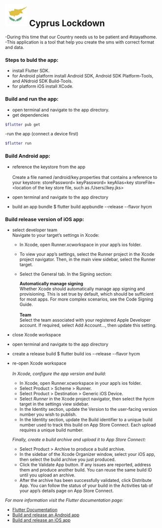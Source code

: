 # ![](android/app/src/main/res/mipmap-hdpi/ic_launcher.png) Cyprus Lockdown

-During this time that our Country needs us to be patient and #stayathome.
-This application is a tool that help you create the sms with correct format and data. 

### Steps to buld the app:
- install Flutter SDK.
- for Android platform install Android SDK, Android SDK Platform-Tools, and ANdroid SDK Build-Tools.
- for platform iOS install XCode.

### Build and run the app:
- open terminal and navigate to the app directory.
- get dependencies

```bash
$flutter pub get
```

-run the app (connect a device first)


```bash
$flutter run
```

### Build Android app:
- reference the keystore from the app<br><br>
  Create a file named <app dir>/android/key.properties that contains a reference to your keystore:
  storePassword=<password from previous step>
  keyPassword=<password from previous step>
  keyAlias=key
  storeFile=<location of the key store file, such as /Users/<user name>/key.jks>
  
- open terminal and navigate to the app directory
- build an app bundle
  $ flutter build appbundle --release --flavor hycm
  
### Build release version of iOS app:

- select developer team<br>
    Navigate to your target’s settings in Xcode:

  - In Xcode, open Runner.xcworkspace in your app’s ios folder.
  - To view your app’s settings, select the Runner project in the Xcode project navigator. Then, in the main view sidebar, select the Runner target.
  - Select the General tab.
    In the Signing section:<br>

    **Automatically manage signing**<br>
    Whether Xcode should automatically manage app signing and provisioning. This is set true by default, which should be sufficient for most apps. For more complex scenarios, see the Code Signing Guide.<br><br>
    **Team**<br>
    Select the team associated with your registered Apple Developer account. If required, select Add Account…, then update this setting.
- close Xcode workspace
- open terminal and navigate to the app directory
- create a release build
  $ flutter build ios --release --flavor hycm
  
- re-open Xcode workspace<br><br>
  *In Xcode, configure the app version and build:*
  - In Xcode, open Runner.xcworkspace in your app’s ios folder.
  - Select Product > Scheme > Runner.
  - Select Product > Destination > Generic iOS Device.
  - Select *Runner* in the Xcode project navigator, then select the *hycm* target in the settings view sidebar.
  - In the Identity section, update the Version to the user-facing version number you wish to publish.
  - In the Identity section, update the Build identifier to a unique build number used to track this build on App Store Connect. Each upload requires a unique build number.<br>
   
  *Finally, create a build archive and upload it to App Store Connect:*

  - Select Product > Archive to produce a build archive.
  - In the sidebar of the Xcode Organizer window, select your iOS app, then select the build archive you just produced.
  - Click the Validate App button. If any issues are reported, address them and produce another build. You can reuse the same build ID until you upload an archive.
  - After the archive has been successfully validated, click Distribute App. You can follow the status of your build in the Activities tab of your app’s details page on App Store Connect.<br>
  
*For more information visit the Flutter documentation page:*
  - [Flutter Documentation](https://flutter.dev/docs) 
  - [Build and release an Android app](https://flutter.dev/docs/deployment/android) 
  - [Build and release an iOS app](https://flutter.dev/docs/deployment/ios)
